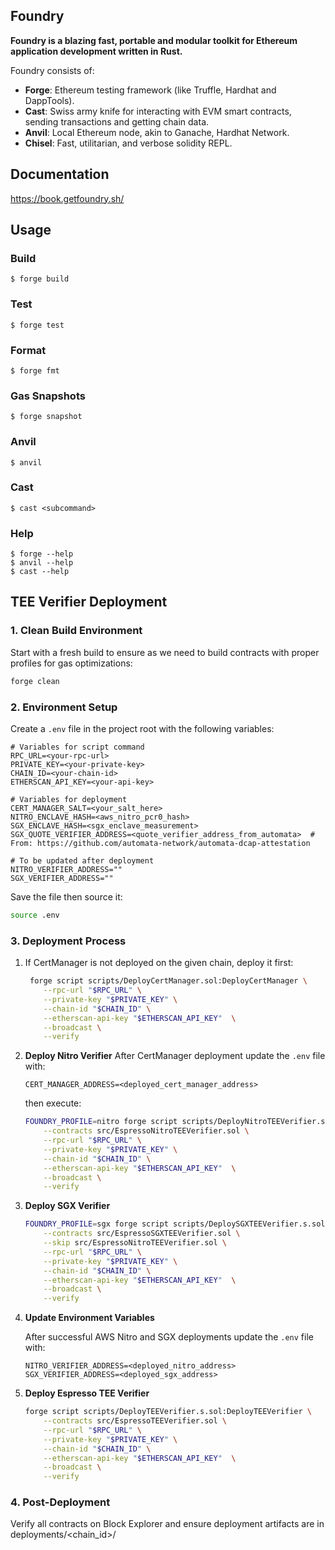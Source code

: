 ## Foundry

**Foundry is a blazing fast, portable and modular toolkit for Ethereum application development written in Rust.**

Foundry consists of:

- **Forge**: Ethereum testing framework (like Truffle, Hardhat and DappTools).
- **Cast**: Swiss army knife for interacting with EVM smart contracts, sending transactions and getting chain data.
- **Anvil**: Local Ethereum node, akin to Ganache, Hardhat Network.
- **Chisel**: Fast, utilitarian, and verbose solidity REPL.

## Documentation

https://book.getfoundry.sh/

## Usage

### Build

```shell
$ forge build
```

### Test

```shell
$ forge test
```

### Format

```shell
$ forge fmt
```

### Gas Snapshots

```shell
$ forge snapshot
```

### Anvil

```shell
$ anvil
```

### Cast

```shell
$ cast <subcommand>
```

### Help

```shell
$ forge --help
$ anvil --help
$ cast --help
```

## TEE Verifier Deployment

### 1. Clean Build Environment

Start with a fresh build to ensure as we need to build contracts with proper profiles for gas optimizations:

```bash
forge clean
```

### 2. **Environment Setup**

Create a `.env` file in the project root with the following variables:

```text
# Variables for script command
RPC_URL=<your-rpc-url>
PRIVATE_KEY=<your-private-key>
CHAIN_ID=<your-chain-id>
ETHERSCAN_API_KEY=<your-api-key>

# Variables for deployment
CERT_MANAGER_SALT=<your_salt_here>
NITRO_ENCLAVE_HASH=<aws_nitro_pcr0_hash>
SGX_ENCLAVE_HASH=<sgx_enclave_measurement>
SGX_QUOTE_VERIFIER_ADDRESS=<quote_verifier_address_from_automata>  # From: https://github.com/automata-network/automata-dcap-attestation

# To be updated after deployment
NITRO_VERIFIER_ADDRESS=""
SGX_VERIFIER_ADDRESS=""
```

Save the file then source it:

```bash
source .env
```

### 3. **Deployment Process**

1. If CertManager is not deployed on the given chain, deploy it first:
   ```bash
    forge script scripts/DeployCertManager.sol:DeployCertManager \
       --rpc-url "$RPC_URL" \
       --private-key "$PRIVATE_KEY" \
       --chain-id "$CHAIN_ID" \
       --etherscan-api-key "$ETHERSCAN_API_KEY"  \
       --broadcast \
       --verify
   ```
2. **Deploy Nitro Verifier**
   After CertManager deployment update the `.env` file with:
   ```text
   CERT_MANAGER_ADDRESS=<deployed_cert_manager_address>
   ```
   then execute:
   ```bash
   FOUNDRY_PROFILE=nitro forge script scripts/DeployNitroTEEVerifier.s.sol:DeployNitroTEEVerifier \
       --contracts src/EspressoNitroTEEVerifier.sol \
       --rpc-url "$RPC_URL" \
       --private-key "$PRIVATE_KEY" \
       --chain-id "$CHAIN_ID" \
       --etherscan-api-key "$ETHERSCAN_API_KEY"  \
       --broadcast \
       --verify
   ```
3. **Deploy SGX Verifier**

   ```bash
   FOUNDRY_PROFILE=sgx forge script scripts/DeploySGXTEEVerifier.s.sol:DeploySGXTEEVerifier \
       --contracts src/EspressoSGXTEEVerifier.sol \
       --skip src/EspressoNitroTEEVerifier.sol \
       --rpc-url "$RPC_URL" \
       --private-key "$PRIVATE_KEY" \
       --chain-id "$CHAIN_ID" \
       --etherscan-api-key "$ETHERSCAN_API_KEY"  \
       --broadcast \
       --verify
   ```

4. **Update Environment Variables**

   After successful AWS Nitro and SGX deployments update the `.env` file with:

   ```text
   NITRO_VERIFIER_ADDRESS=<deployed_nitro_address>
   SGX_VERIFIER_ADDRESS=<deployed_sgx_address>
   ```

5. **Deploy Espresso TEE Verifier**
   ```bash
   forge script scripts/DeployTEEVerifier.s.sol:DeployTEEVerifier \
       --contracts src/EspressoTEEVerifier.sol \
       --rpc-url "$RPC_URL" \
       --private-key "$PRIVATE_KEY" \
       --chain-id "$CHAIN_ID" \
       --etherscan-api-key "$ETHERSCAN_API_KEY"  \
       --broadcast \
       --verify
   ```

### 4. Post-Deployment

Verify all contracts on Block Explorer and ensure deployment artifacts are in deployments/<chain_id>/
